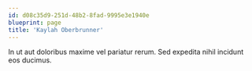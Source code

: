 ```yaml
---
id: d08c35d9-251d-48b2-8fad-9995e3e1940e
blueprint: page
title: 'Kaylah Oberbrunner'
---
```

In ut aut doloribus maxime vel pariatur rerum. Sed expedita nihil incidunt eos ducimus.